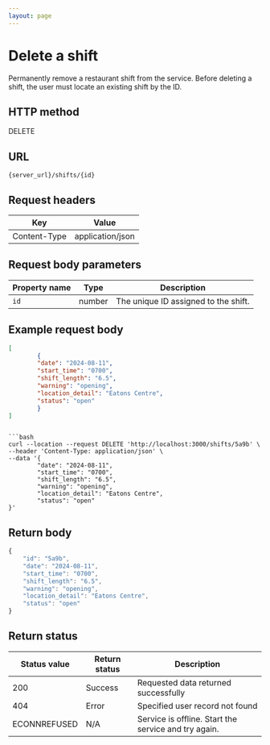 ```yaml
---
layout: page
---
```


# Delete a shift

Permanently remove a restaurant shift from the service. Before deleting a shift, the user must locate an existing shift by the ID.

## HTTP method

DELETE

## URL

```shell
{server_url}/shifts/{id}
```

## Request headers

| Key | Value |
|---|---|
| Content-Type | application/json |

## Request body parameters

| Property name | Type | Description |
| ------------- | ----------- | ----------- |
| `id`     | number | The unique ID assigned to the shift.  |

## Example request body

```json
[
        {
        "date": "2024-08-11",
        "start_time": "0700",
        "shift_length": "6.5",
        "warning": "opening",
        "location_detail": "Eatons Centre",
        "status": "open"
        }
]
```

```

```bash
curl --location --request DELETE 'http://localhost:3000/shifts/5a9b' \
--header 'Content-Type: application/json' \
--data '{
        "date": "2024-08-11",
        "start_time": "0700",
        "shift_length": "6.5",
        "warning": "opening",
        "location_detail": "Eatons Centre",
        "status": "open"
}'
```

## Return body

```js
{
    "id": "5a9b",
    "date": "2024-08-11",
    "start_time": "0700",
    "shift_length": "6.5",
    "warning": "opening",
    "location_detail": "Eatons Centre",
    "status": "open"
}
```

## Return status

| Status value | Return status | Description |
| ------------- | ----------- | ----------- |
| 200 | Success | Requested data returned successfully |
| 404 | Error | Specified user record not found |
|  ECONNREFUSED | N/A | Service is offline. Start the service and try again. |
